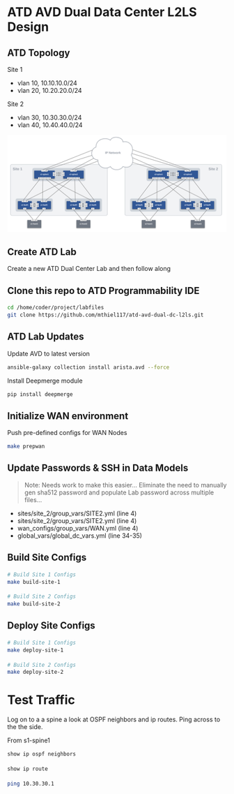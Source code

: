 # ATD AVD Dual Data Center L2LS Design

## ATD Topology

Site 1

- vlan 10, 10.10.10.0/24
- vlan 20, 10.20.20.0/24

Site 2

- vlan 30, 10.30.30.0/24
- vlan 40, 10.40.40.0/24

![ATD L2LS Topo](images/atd-avd-dual-dc-l2ls-topo.png)

## Create ATD Lab

Create a new ATD Dual Center Lab and then follow along
## Clone this repo to ATD Programmability IDE

``` bash
cd /home/coder/project/labfiles
git clone https://github.com/mthiel117/atd-avd-dual-dc-l2ls.git
```

## ATD Lab Updates

Update AVD to latest version

``` bash
ansible-galaxy collection install arista.avd --force
```

Install Deepmerge module

``` bash
pip install deepmerge
```

## Initialize WAN environment

Push pre-defined configs for WAN Nodes

``` bash
make prepwan
```

## Update Passwords & SSH in Data Models

>Note: Needs work to make this easier...  Eliminate the need to manually gen sha512 password and populate Lab password across multiple files...

- sites/site_2/group_vars/SITE2.yml (line 4)
- sites/site_2/group_vars/SITE2.yml (line 4)
- wan_configs/group_vars/WAN.yml (line 4)
- global_vars/global_dc_vars.yml (line 34-35)

## Build Site Configs

``` bash
# Build Site 1 Configs
make build-site-1

# Build Site 2 Configs
make build-site-2
```

## Deploy Site Configs

``` bash
# Build Site 1 Configs
make deploy-site-1

# Build Site 2 Configs
make deploy-site-2
```

# Test Traffic

Log on to a a spine a look at OSPF neighbors and ip routes.  Ping across to the the side.

From s1-spine1

``` bash
show ip ospf neighbors

show ip route

ping 10.30.30.1
```